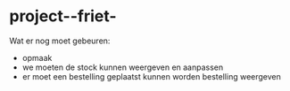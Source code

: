 # project--friet-
Wat er nog moet gebeuren:
- opmaak
- we moeten de stock kunnen weergeven en aanpassen
- er moet een bestelling geplaatst kunnen worden bestelling weergeven
